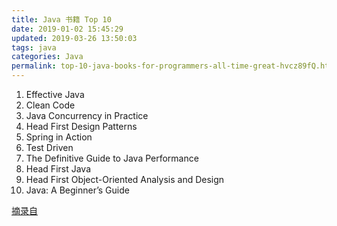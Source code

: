 ```yaml
---
title: Java 书籍 Top 10
date: 2019-01-02 15:45:29
updated: 2019-03-26 13:50:03
tags: java
categories: Java
permalink: top-10-java-books-for-programmers-all-time-great-hvcz89fQ.html
---
```

1. Effective Java
2. Clean Code
3. Java Concurrency in Practice
4. Head First Design Patterns
5. Spring in Action
6. Test Driven
7. The Definitive Guide to Java Performance
8. Head First Java
9.  Head First Object-Oriented Analysis and Design
10.  Java: A Beginner’s Guide

[摘录自](https://medium.com/swlh/top-10-java-books-for-programmers-all-time-great-82b0ee0b831a)